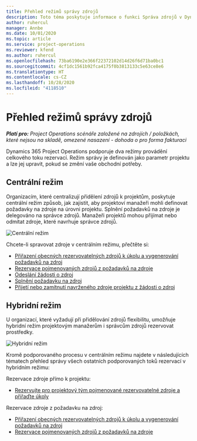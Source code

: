 ```yaml
---
title: Přehled režimů správy zdrojů
description: Toto téma poskytuje informace o funkci Správa zdrojů v Dynamics 365 Project Operations.
author: ruhercul
manager: Annbe
ms.date: 10/01/2020
ms.topic: article
ms.service: project-operations
ms.reviewer: kfend
ms.author: ruhercul
ms.openlocfilehash: 73ba6190e2e366f22372102d14d26f6d71ba0bc1
ms.sourcegitcommit: 4cf1dc1561b92fca4175f0b3813133c5e63ce8e6
ms.translationtype: HT
ms.contentlocale: cs-CZ
ms.lasthandoff: 10/28/2020
ms.locfileid: "4118510"
---
```

# <a name="resource-management-modes-overview"></a>Přehled režimů správy zdrojů

_**Platí pro:** Project Operations scénáře založené na zdrojích / položkách, které nejsou na skladě, omezené nasazení - dohoda o pro forma fakturaci_


Dynamics 365 Project Operations podporuje dva režimy provádění celkového toku rezervací. Režim správy je definován jako parametr projektu a lze jej upravit, pokud se změní vaše obchodní potřeby.    

## <a name="central-mode"></a>Centrální režim
Organizacím, které centralizují přidělení zdrojů k projektům, poskytuje centrální režim způsob, jak zajistit, aby projektoví manažeři mohli definovat požadavky na zdroje na úrovni projektu. Splnění požadavků na zdroje je delegováno na správce zdrojů. Manažeři projektů mohou přijímat nebo odmítat zdroje, které navrhuje správce zdrojů.

![Centrální režim](./media/resource-management-central.png)

Chcete-li spravovat zdroje v centrálním režimu, přečtěte si:

- [Přiřazení obecných rezervovatelných zdrojů k úkolu a vygenerování požadavků na zdroj](https://docs.microsoft.com/dynamics365/project-service/assign-generic-bookable-resource)
- [Rezervace pojmenovaných zdrojů z požadavků na zdroje](https://docs.microsoft.com/dynamics365/project-service/book-named-resource)
- [Odeslání žádosti o zdroj](https://docs.microsoft.com/dynamics365/project-service/submit-resource-request)
- [Splnění požadavku na zdroj](https://docs.microsoft.com/dynamics365/project-service/resource-management-fulfill-requests)
- [Přijetí nebo zamítnutí navrženého zdroje projektu z žádosti o zdroj](https://docs.microsoft.com/dynamics365/project-service/accept-reject-proposed-resource)

## <a name="hybrid-mode"></a>Hybridní režim
U organizací, které vyžadují při přidělování zdrojů flexibilitu, umožňuje hybridní režim projektovým manažerům i správcům zdrojů rezervovat prostředky.

![Hybridní režim](./media/resource-management-hybrid.png)

Kromě podporovaného procesu v centrálním režimu najdete v následujících tématech přehled správy všech ostatních podporovaných toků rezervací v hybridním režimu:

Rezervace zdroje přímo k projektu:
- [Rezervujte pro projektový tým pojmenované rezervovatelné zdroje a přiřaďte úkoly](https://docs.microsoft.com/dynamics365/project-service/assign-named-bookable-resource)

Rezervace zdroje z požadavku na zdroj:
- [Přiřazení obecných rezervovatelných zdrojů k úkolu a vygenerování požadavků na zdroj](https://docs.microsoft.com/dynamics365/project-service/assign-generic-bookable-resource)
- [Rezervace pojmenovaných zdrojů z požadavků na zdroje](https://docs.microsoft.com/dynamics365/project-service/book-named-resource)
